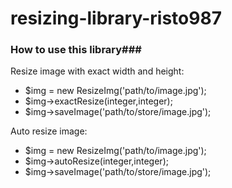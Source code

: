 # resizing-library-risto987 

### How to use this library###

Resize image with exact width and height:
- $img = new ResizeImg('path/to/image.jpg');
- $img->exactResize(integer,integer);
- $img->saveImage('path/to/store/image.jpg');


Auto resize image:
- $img = new ResizeImg('path/to/image.jpg');
- $img->autoResize(integer,integer);
- $img->saveImage('path/to/store/image.jpg');
